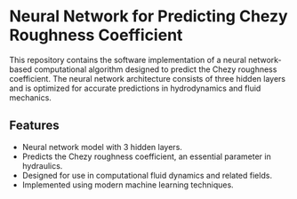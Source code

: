 # Neural Network for Predicting Chezy Roughness Coefficient

This repository contains the software implementation of a neural network-based computational algorithm designed to predict the Chezy roughness coefficient. The neural network architecture consists of three hidden layers and is optimized for accurate predictions in hydrodynamics and fluid mechanics.

## Features

- Neural network model with 3 hidden layers.
- Predicts the Chezy roughness coefficient, an essential parameter in hydraulics.
- Designed for use in computational fluid dynamics and related fields.
- Implemented using modern machine learning techniques.

